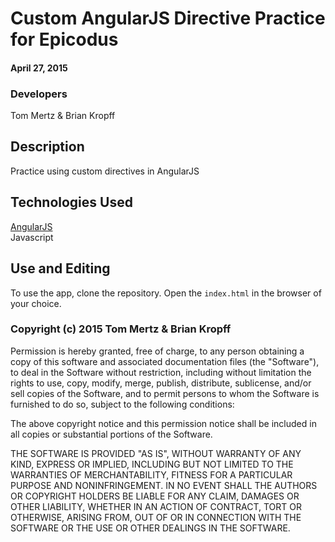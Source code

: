 # Custom AngularJS Directive Practice for Epicodus

#### April 27, 2015


### Developers
Tom Mertz & Brian Kropff


## Description
Practice using custom directives in AngularJS

## Technologies Used
<a href='https://angularjs.org/'>AngularJS</a> <br>
Javascript


## Use and Editing
To use the app, clone the repository. Open the `index.html` in the browser of your choice.


### Copyright (c) 2015 Tom Mertz & Brian Kropff
Permission is hereby granted, free of charge, to any person obtaining a copy
of this software and associated documentation files (the "Software"), to deal
in the Software without restriction, including without limitation the rights
to use, copy, modify, merge, publish, distribute, sublicense, and/or sell
copies of the Software, and to permit persons to whom the Software is
furnished to do so, subject to the following conditions:

The above copyright notice and this permission notice shall be included in
all copies or substantial portions of the Software.

THE SOFTWARE IS PROVIDED "AS IS", WITHOUT WARRANTY OF ANY KIND, EXPRESS OR
IMPLIED, INCLUDING BUT NOT LIMITED TO THE WARRANTIES OF MERCHANTABILITY,
FITNESS FOR A PARTICULAR PURPOSE AND NONINFRINGEMENT. IN NO EVENT SHALL THE
AUTHORS OR COPYRIGHT HOLDERS BE LIABLE FOR ANY CLAIM, DAMAGES OR OTHER
LIABILITY, WHETHER IN AN ACTION OF CONTRACT, TORT OR OTHERWISE, ARISING FROM,
OUT OF OR IN CONNECTION WITH THE SOFTWARE OR THE USE OR OTHER DEALINGS IN
THE SOFTWARE.
